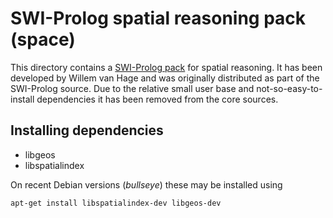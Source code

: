 # SWI-Prolog spatial reasoning pack (space)

This directory contains a [SWI-Prolog
pack](https://www.swi-prolog.org/pack/list) for spatial reasoning. It has
been developed by Willem van Hage and was originally distributed as part
of the SWI-Prolog source. Due to the relative small user base and
not-so-easy-to-install dependencies it has been removed from the core
sources.

## Installing dependencies

  - libgeos
  - libspatialindex

On recent Debian versions (_bullseye_) these may be installed using

    apt-get install libspatialindex-dev libgeos-dev

